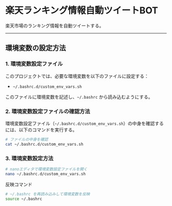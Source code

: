 # 楽天ランキング情報自動ツイートBOT

楽天市場のランキング情報を自動ツイートする。

---

## **環境変数の設定方法**

### 1. **環境変数設定ファイル**

このプロジェクトでは、必要な環境変数を以下のファイルに設定する：

- `~/.bashrc.d/custom_env_vars.sh`

このファイルに環境変数を記述し、`~/.bashrc` から読み込むようにする。

### 2. **環境変数設定ファイルの確認方法**

環境変数設定ファイル（`~/.bashrc.d/custom_env_vars.sh`）の中身を確認するには、以下のコマンドを実行する。

```bash
# ファイルの中身を確認
cat ~/.bashrc.d/custom_env_vars.sh
```
### 3. **環境変数設定方法**
```bash
# nanoエディタで環境変数設定ファイルを開く
nano ~/.bashrc.d/custom_env_vars.sh
```

反映コマンド
```bash
# ~/.bashrc を再読み込みして環境変数を反映
source ~/.bashrc
```